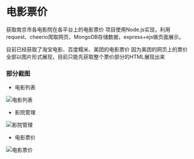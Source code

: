 # 电影票价

获取南京市各电影院在各平台上的电影票价
项目使用Node.js实现，利用request、cheerio爬取网页，MongoDB存储数据，express+ejs做页面展示。

目前已经获取了淘宝电影、百度糯米、美团的电影票价
因为美团的网页上的票价全部以图片形式展现，目前只能先获取整个票价部分的HTML展现出来

### 部分截图

- 电影列表

![电影列表](https://raw.githubusercontent.com/LiangCY/MovieTickets/master/screenshots/movies.jpg)

- 影院管理

![影院管理](https://raw.githubusercontent.com/LiangCY/MovieTickets/master/screenshots/cinemas.jpg)

- 电影票价

![电影票价](https://raw.githubusercontent.com/LiangCY/MovieTickets/master/screenshots/tickets.jpg)
